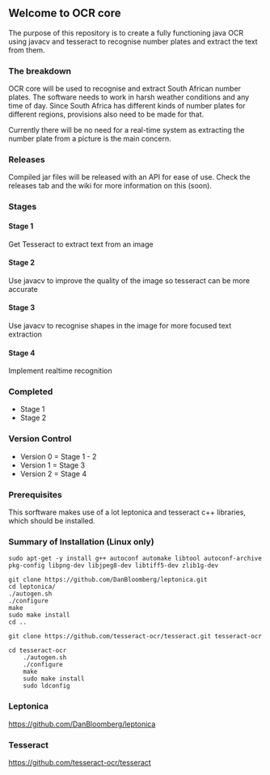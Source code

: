 ## Welcome to OCR core
The purpose of this repository is to create a fully functioning java OCR using javacv and tesseract to recognise number plates and extract the text from them.


### The breakdown
OCR core will be used to recognise and extract South African number plates. The software needs to work in harsh weather conditions and any time of day. Since South Africa has different kinds of number plates for different regions, provisions also need to be made for that. 

Currently there will be no need for a real-time system as extracting the number plate from a picture is the main concern.

### Releases
Compiled jar files will be released with an API for ease of use. Check the releases tab and the wiki for more information on this (soon).

### Stages

#### Stage 1
Get Tesseract to extract text from an image

#### Stage 2
Use javacv to improve the quality of the image so tesseract can be more accurate

#### Stage 3
Use javacv to recognise shapes in the image for more focused text extraction

#### Stage 4
Implement realtime recognition

### Completed

- Stage 1
- Stage 2

### Version Control

- Version 0 = Stage 1 - 2
- Version 1 = Stage 3
- Version 2 = Stage 4

### Prerequisites 
This sorftware makes use of a lot leptonica and tesseract c++ libraries, which should be installed.

### Summary of Installation (Linux only)
```
sudo apt-get -y install g++ autoconf automake libtool autoconf-archive pkg-config libpng-dev libjpeg8-dev libtiff5-dev zlib1g-dev

git clone https://github.com/DanBloomberg/leptonica.git
cd leptonica/
./autogen.sh
./configure
make
sudo make install
cd ..

git clone https://github.com/tesseract-ocr/tesseract.git tesseract-ocr

cd tesseract-ocr
    ./autogen.sh
    ./configure
    make
    sudo make install
    sudo ldconfig
```

### Leptonica
https://github.com/DanBloomberg/leptonica

### Tesseract
https://github.com/tesseract-ocr/tesseract
